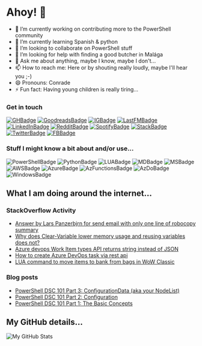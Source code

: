 # Ahoy! 👋

<!--
**Panzerbjrn/Panzerbjrn** is a ✨ _special_ ✨ repository because its `README.md` (this file) appears on your GitHub profile.

Here are some ideas to get you started:
-->

- 🔭 I’m currently working on contributing more to the PowerShell community
- 🌱 I’m currently learning Spanish & python
- 👯 I’m looking to collaborate on PowerShell stuff
- 🤔 I’m looking for help with finding a good butcher in Malága
- 💬 Ask me about anything, maybe I know, maybe I don't...
- 📫 How to reach me: Here or by shouting really loudly, maybe I'll hear you ;-)
- 😄 Pronouns: Conrade
- ⚡ Fun fact: Having young children is really tiring...


### Get in touch
[![GHBadge]][GHProfile]
[![GoodreadsBadge]][GoodreadsProfile]
[![IGBadge]][IGProfile]
[![LastFMBadge]][LastFMProfile]
[![LinkedInBadge]][LinkedInProfile]
[![RedditBadge]][RedditProfile]
[![SpotifyBadge]][SpotifyProfile]
[![StackBadge]][StackOverFlowProfile]
[![TwitterBadge]][TwitterProfile]
[![FBBadge]][FBProfile]
### Stuff I might know a bit about and/or use...
![PowerShellBadge] 
![PythonBadge] 
![LUABadge]
![MDBadge]
![MSBadge]
![AWSBadge]
![AzureBadge]
![AzFunctionsBadge]
![AzDoBadge]
![WindowsBadge]

## What I am doing around the internet...
### StackOverflow Activity
<!-- STACKOVERFLOW:START -->
- [Answer by Lars Panzerbjrn for send email with only one line of robocopy summary](https://stackoverflow.com/questions/67336808/send-email-with-only-one-line-of-robocopy-summary/67337656#67337656)
- [Why does Clear-Variable lower memory usage and reusing variables does not?](https://stackoverflow.com/questions/67234296/why-does-clear-variable-lower-memory-usage-and-reusing-variables-does-not)
- [Azure devops Work Item types API returns string instead of JSON](https://stackoverflow.com/questions/65783161/azure-devops-work-item-types-api-returns-string-instead-of-json)
- [How to create Azure DevOps task via rest api](https://stackoverflow.com/questions/65776209/how-to-create-azure-devops-task-via-rest-api)
- [LUA command to move items to bank from bags in WoW Classic](https://stackoverflow.com/questions/62020451/lua-command-to-move-items-to-bank-from-bags-in-wow-classic)
<!-- STACKOVERFLOW:END -->

### Blog posts
<!-- BLOG-POST-LIST:START -->
- [PowerShell DSC 101 Part 3: ConfigurationData (aka your NodeList)](https://itineranty.net/2017/02/15/powershell-dsc-101-part-3-configurationdata-aka-your-nodelist/)
- [PowerShell DSC 101 Part 2: Configuration](https://itineranty.net/2017/02/14/powershell-dsc-101-part-2-configuration/)
- [PowerShell DSC 101 Part 1: The Basic Concepts](https://itineranty.net/2017/02/13/powershell-dsc-101-part-1/)
<!-- BLOG-POST-LIST:END -->

## My GitHub details...
<img align="left" alt="My GitHub Stats" src="https://github-readme-stats.vercel.app/api?username=panzerbjrn&show_icons=true&hide_border=true&theme=dark&hide=stars&bg_color=0c0f0f" />

[FBBadge]: https://img.shields.io/badge/Facebook-0077B5?style=for-the-badge&logo=facebook&logoColor=black
[GHBadge]: https://img.shields.io/badge/GitHub-100000?style=for-the-badge&logo=github&logoColor=red
[GoodreadsBadge]: https://img.shields.io/badge/Goodreads-372213?style=for-the-badge&logo=Goodreads&logoColor=red
[IGBadge]: https://img.shields.io/badge/Instagram-30363D?style=for-the-badge&logo=instagram&logoColor=black "IG: Panzerbjrn"
[LastFMBadge]: https://img.shields.io/badge/LastFM-30363D?style=for-the-badge&logo=lastdotfm&logoColor=black
[LinkedInBadge]: https://img.shields.io/badge/LinkedIn-0077B5?style=for-the-badge&logo=linkedin&logoColor=black
[OKCBadge]: https://img.shields.io/badge/OKC-30363D?style=for-the-badge&logo=okcupid&logoColor=red
[RedditBadge]: https://img.shields.io/badge/Reddit-30363D?style=for-the-badge&logo=reddit&logoColor=black
[SpotifyBadge]: https://img.shields.io/badge/Spotify-100000?&style=for-the-badge&logo=spotify&logoColor=red
[StackBadge]: https://img.shields.io/badge/Stack_Overflow-30363D?style=for-the-badge&logo=stack-overflow&logoColor=white
[TwitterBadge]: https://img.shields.io/badge/Twitter-0077B5?style=for-the-badge&logo=twitter&logoColor=black "Twitter: Panzerbjrn"

[FBProfile]: https://www.facebook.com/panzerbjrn
[GHProfile]: https://github.com/panzerbjrn
[GoodreadsProfile]: http://goodreads.com/Panzerbjrn
[IGProfile]: https://instagram.com/Panzerbjrn
[LastFMProfile]: http://last.fm/user/lpetersson/
[LinkedInProfile]: https://www.linkedin.com/in/lpetersson
[OKCProfile]: https://www.okcupid.com/profile/16622764975055422715
[RedditProfile]: https://www.reddit.com/user/panzerbjrn
[SpotifyProfile]: https://open.spotify.com/user/1112679980?si=9d3730c21f2e4b1a
[TwitterProfile]: https://twitter.com/Panzerbjrn
[StackOverFlowProfile]: https://stackoverflow.com/users/4915226/lars-panzerbjrn
[PythonBadge]: https://img.shields.io/badge/Python-3776AB?style=for-the-badge&logo=python&logoColor=white
[LUABadge]: https://img.shields.io/badge/Lua-2C2D72?style=for-the-badge&logo=lua&logoColor=white
[PowershellBadge]: https://img.shields.io/badge/PowerShell-5391FE?style=for-the-badge&logo=PowerShell&logoColor=white
[MDBadge]: https://img.shields.io/badge/Python-3776AB?style=for-the-badge&logo=python&logoColor=white
[MSBadge]: https://img.shields.io/badge/Microsoft-666666?style=for-the-badge&logo=microsoft&logoColor=white
[AWSBadge]: https://img.shields.io/badge/Amazon_AWS-232F3E?style=for-the-badge&logo=amazon-aws&logoColor=white
[AzureBadge]: https://img.shields.io/badge/microsoft%20azure-0089D6?style=for-the-badge&logo=microsoft-azure&logoColor=white
[AzFunctionsBadge]: https://img.shields.io/badge/Azure_Functions-0062AD?style=for-the-badge&logo=azure-functions&logoColor=white
[AzDoBadge]: https://img.shields.io/badge/Azure_DevOps-0078D7?style=for-the-badge&logo=azure-devops&logoColor=white
[WindowsBadge]: https://img.shields.io/badge/Windows-0078D6?style=for-the-badge&logo=windows&logoColor=white

